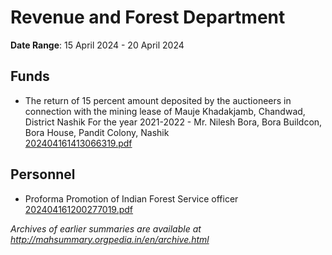 # Revenue and Forest Department

**Date Range**: 15 April 2024 - 20 April 2024


## Funds
- The return of 15 percent amount deposited by the auctioneers in connection with the mining lease of Mauje Khadakjamb, Chandwad, District Nashik For the year 2021-2022  - Mr. Nilesh Bora, Bora Buildcon, Bora House, Pandit Colony, Nashik\
  [202404161413066319.pdf](https://gr.maharashtra.gov.in/Site/Upload/Government%20Resolutions/English/202404161413066319.pdf)

## Personnel
- Proforma Promotion of Indian Forest Service officer\
  [202404161200277019.pdf](https://gr.maharashtra.gov.in/Site/Upload/Government%20Resolutions/English/202404161200277019.pdf)


*Archives of earlier summaries are available at http://mahsummary.orgpedia.in/en/archive.html*